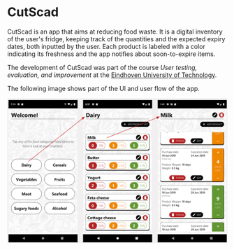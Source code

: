 # CutScad

CutScad is an app that aims at reducing food waste. It is a digital inventory of the user's fridge, keeping track of the
quantities and the expected expiry dates, both inputted by the user. Each product is labeled with a color indicating its
freshness and the app notifies about soon-to-expire items.

The development of CutScad was part of the course _User testing, evaluation, and improvement_ at the
[Eindhoven University of Technology](https://www.tue.nl/en/).

The following image shows part of the UI and user flow of the app.

![UI](ui.png)